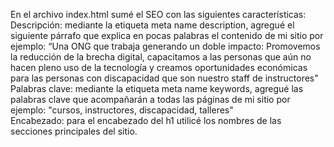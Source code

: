  En el archivo index.html sumé el SEO con las siguientes características: <br>
Descripción: mediante la etiqueta meta name description, agregué el siguiente párrafo que explica en pocas palabras el contenido de mi sitio por ejemplo: “Una ONG que trabaja generando un doble impacto: Promovemos la reducción de la brecha digital, capacitamos a las personas que aún no hacen pleno uso de la tecnología y creamos oportunidades económicas para las personas con discapacidad que son nuestro staff de instructores" <br>
Palabras clave: mediante la etiqueta meta name keywords, agregué las palabras clave que acompañarán a todas las páginas de mi sitio por ejemplo: "cursos, instructores, discapacidad, talleres"<br>
Encabezado: para el encabezado del h1 utilicé los nombres de las secciones principales del sitio.
